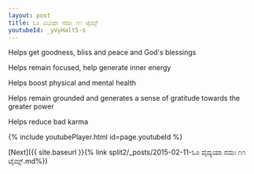 ```yaml
---
layout: post
title: ಓಂ ವಿಭುಧಾ ನಮಃ ೧೧ ಟೈಮ್ಸ್
youtubeId: _yVyHalt5-s
---
```

 
 
Helps get goodness, bliss and peace and God's blessings
 
Helps remain focused, help generate inner energy 
 
Helps boost physical and mental health 
 
Helps remain grounded and generates a sense of gratitude towards the greater power 
 
Helps reduce bad karma
 
 
 
 


{% include youtubePlayer.html id=page.youtubeId %}
 
[Next]({{ site.baseurl }}{% link  split2/_posts/2015-02-11-ಓಂ ವೈದ್ಯಯಾ ನಮಃ ೧೧ ಟೈಮ್ಸ್.md%})
 
